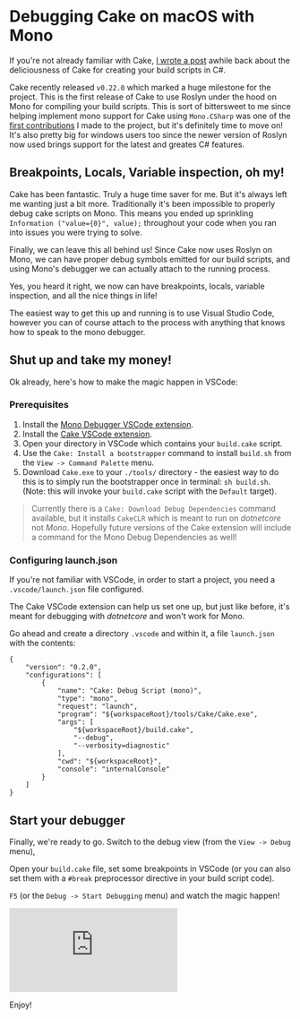 # Debugging Cake on macOS with Mono

If you're not already familiar with Cake, [I wrote a post](https://redth.codes/would-you-like-some-csharp-in-your-cake/) awhile back about the deliciousness of Cake for creating your build scripts in C#.

Cake recently released `v0.22.0` which marked a huge milestone for the project. This is the first release of Cake to use Roslyn under the hood on Mono for compiling your build scripts. This is sort of bittersweet to me since helping implement mono support for Cake using `Mono.CSharp` was one of the [first contributions](https://github.com/cake-build/cake/pull/280) I made to the project, but it's definitely time to move on! It's also pretty big for windows users too since the newer version of Roslyn now used brings support for the latest and greates C# features.

Breakpoints, Locals, Variable inspection, oh my!
------------------------------------------------

Cake has been fantastic. Truly a huge time saver for me. But it's always left me wanting just a bit more. Traditionally it's been impossible to properly debug cake scripts on Mono. This means you ended up sprinkling `Information ("value={0}", value);` throughout your code when you ran into issues you were trying to solve.

Finally, we can leave this all behind us! Since Cake now uses Roslyn on Mono, we can have proper debug symbols emitted for our build scripts, and using Mono's debugger we can actually attach to the running process.

Yes, you heard it right, we now can have breakpoints, locals, variable inspection, and all the nice things in life!

The easiest way to get this up and running is to use Visual Studio Code, however you can of course attach to the process with anything that knows how to speak to the mono debugger.

Shut up and take my money!
--------------------------

Ok already, here's how to make the magic happen in VSCode:

### Prerequisites

1.  Install the [Mono Debugger VSCode extension](https://marketplace.visualstudio.com/items?itemName=ms-vscode.mono-debug).
2.  Install the [Cake VSCode extension](https://marketplace.visualstudio.com/items?itemName=cake-build.cake-vscode).
3.  Open your directory in VSCode which contains your `build.cake` script.
4.  Use the `Cake: Install a bootstrapper` command to install `build.sh` from the `View -> Command Palette` menu.
5.  Download `Cake.exe` to your `./tools/` directory - the easiest way to do this is to simply run the bootstrapper once in terminal: `sh build.sh`. (Note: this will invoke your `build.cake` script with the `Default` target).

> Currently there is a `Cake: Download Debug Dependencies` command available, but it installs `CakeCLR` which is meant to run on _dotnetcore_ not _Mono_. Hopefully future versions of the Cake extension will include a command for the Mono Debug Dependencies as well!

### Configuring launch.json

If you're not familiar with VSCode, in order to start a project, you need a `.vscode/launch.json` file configured.

The Cake VSCode extension can help us set one up, but just like before, it's meant for debugging with _dotnetcore_ and won't work for Mono.

Go ahead and create a directory `.vscode` and within it, a file `launch.json` with the contents:

    {
        "version": "0.2.0",
        "configurations": [
            {
                "name": "Cake: Debug Script (mono)",
                "type": "mono",
                "request": "launch",
                "program": "${workspaceRoot}/tools/Cake/Cake.exe",
                "args": [
                    "${workspaceRoot}/build.cake",
                    "--debug",
                    "--verbosity=diagnostic"
                ],
                "cwd": "${workspaceRoot}",
                "console": "internalConsole"
            }
        ]
    }
    

Start your debugger
-------------------

Finally, we're ready to go. Switch to the debug view (from the `View -> Debug` menu),

Open your `build.cake` file, set some breakpoints in VSCode (or you can also set them with a `#break` preprocessor directive in your build script code).

`F5` (or the `Debug -> Start Debugging` menu) and watch the magic happen!

![cake-debug](https://cdn.hashnode.com/res/hashnode/image/upload/v1666361372649/K1nWbUkQW.html)

Enjoy!